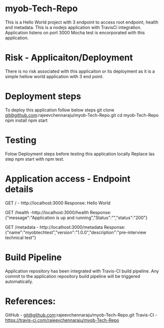# myob-Tech-Repo
This is a Hello World project with 3 endpoint to access root endpoint, health and metadata.
This is a nodejs application with TravisCi integration.
Application listens on port 3000
Mocha test is encorporated with this application.

# Risk - Applicaiton/Deployment
  There is no risk associated with this applicaiton or its deployment as it is a simple hellow world application with 3 end point.
  
# Deployment steps
  To deploy this application follow below steps
  git clone git@github.com:rajeevchennaraju/myob-Tech-Repo.git
  cd myob-Tech-Repo
  npm install
  npm start
  
# Testing
  Folow Deployment steps before testing this application locally
  Replace las step npm start with npm test.

# Application access - Endpoint details
GET / - http://localhost:3000
  Response: Hello World
  
GET /health -http://localhost:3000/health
  Response: {"message":"Application is up and running","Status":"","status":"200"}
  
GET /metadata - http://localhost:3000/metadata
  Response: {"name":"myobtechtest","version":"1.0.0","description":"pre-interview technical test"}
  
# Build Pipeline
Application repository has been integrated with Travis-CI build pipeline.
Any commit to the application repository build pipeline will be triggered automatically. 
  
  
# References:
GitHub - git@github.com:rajeevchennaraju/myob-Tech-Repo.git
Travis-CI - https://travis-ci.com/rajeevchennaraju/myob-Tech-Repo
